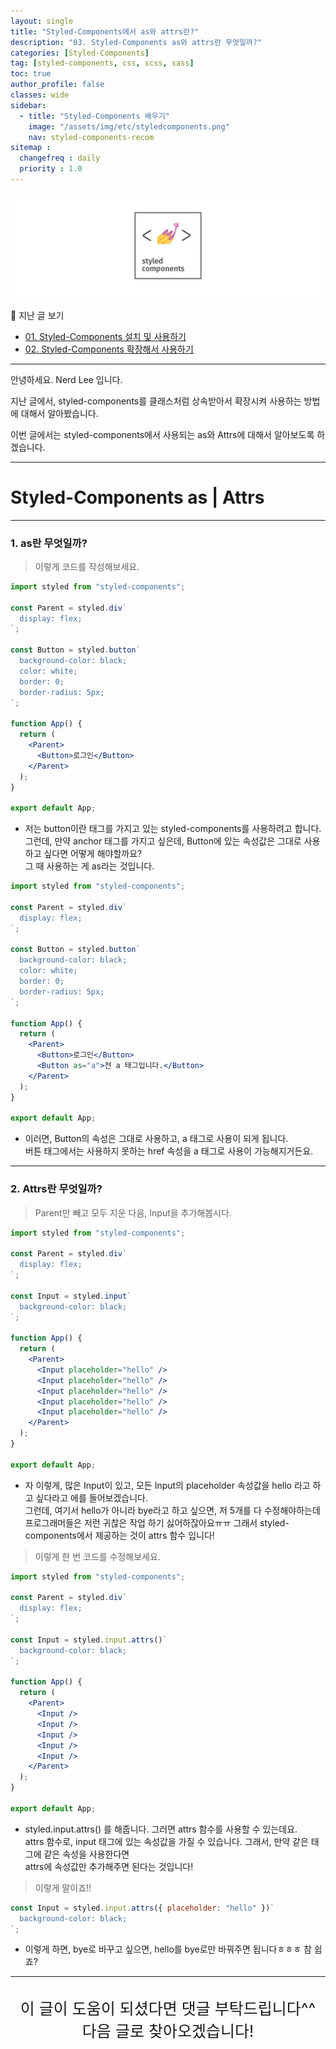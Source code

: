 ```yaml
---
layout: single
title: "Styled-Components에서 as와 attrs란?"
description: "03. Styled-Components as와 attrs란 무엇일까?"
categories: [Styled-Components]
tag: [styled-components, css, scss, sass]
toc: true
author_profile: false
classes: wide
sidebar:
  - title: "Styled-Components 배우기"
    image: "/assets/img/etc/styledcomponents.png"
    nav: styled-components-recom
sitemap :
  changefreq : daily
  priority : 1.0
---
```


![](/assets/img/etc/styledcomponents.png)

📖 지난 글 보기<br>

- [01. Styled-Components 설치 및 사용하기](/styled-components/0001/)
- [02. Styled-Components 확장해서 사용하기](/styled-components/0002/)

---

안녕하세요. Nerd Lee 입니다.

지난 글에서, styled-components를 클래스처럼 상속받아서 확장시켜 사용하는 방법에 대해서 알아봤습니다.

이번 글에서는 styled-components에서 사용되는 as와 Attrs에 대해서 알아보도록 하겠습니다.

---

# Styled-Components as | Attrs

---

### 1. as란 무엇일까?

> 이렇게 코드를 작성해보세요.

```jsx
import styled from "styled-components";

const Parent = styled.div`
  display: flex;
`;

const Button = styled.button`
  background-color: black;
  color: white;
  border: 0;
  border-radius: 5px;
`;

function App() {
  return (
    <Parent>
      <Button>로그인</Button>
    </Parent>
  );
}

export default App;
```

- 저는 button이란 태그를 가지고 있는 styled-components를 사용하려고 합니다.<br>
  그런데, 만약 anchor 태그를 가지고 싶은데, Button에 있는 속성값은 그대로 사용하고 싶다면 어떻게 해야할까요?<br>
  그 때 사용하는 게 as라는 것입니다.

```jsx
import styled from "styled-components";

const Parent = styled.div`
  display: flex;
`;

const Button = styled.button`
  background-color: black;
  color: white;
  border: 0;
  border-radius: 5px;
`;

function App() {
  return (
    <Parent>
      <Button>로그인</Button>
      <Button as="a">전 a 태그입니다.</Button>
    </Parent>
  );
}

export default App;
```

- 이러면, Button의 속성은 그대로 사용하고, a 태그로 사용이 되게 됩니다.<br>
  버튼 태그에서는 사용하지 못하는 href 속성을 a 태그로 사용이 가능해지거든요.

---

### 2. Attrs란 무엇일까?

> Parent만 빼고 모두 지운 다음, Input을 추가해봅시다.

```jsx
import styled from "styled-components";

const Parent = styled.div`
  display: flex;
`;

const Input = styled.input`
  background-color: black;
`;

function App() {
  return (
    <Parent>
      <Input placeholder="hello" />
      <Input placeholder="hello" />
      <Input placeholder="hello" />
      <Input placeholder="hello" />
      <Input placeholder="hello" />
    </Parent>
  );
}

export default App;
```

- 자 이렇게, 많은 Input이 있고, 모든 Input의 placeholder 속성값을 hello 라고 하고 싶다라고 에를 들어보겠습니다.<br>
  그런데, 여기서 hello가 아니라 bye라고 하고 싶으면, 저 5개를 다 수정해야하는데<br>
  프로그래머들은 저런 귀찮은 작업 하기 싫어하잖아요ㅠㅠ
  그래서 styled-components에서 제공하는 것이 attrs 함수 입니다!

> 이렇게 한 번 코드를 수정해보세요.

```jsx
import styled from "styled-components";

const Parent = styled.div`
  display: flex;
`;

const Input = styled.input.attrs()`
  background-color: black;
`;

function App() {
  return (
    <Parent>
      <Input />
      <Input />
      <Input />
      <Input />
      <Input />
    </Parent>
  );
}

export default App;
```

- styled.input.attrs() 를 해줍니다. 그러면 attrs 함수를 사용할 수 있는데요.<br>
  attrs 함수로, input 태그에 있는 속성값을 가질 수 있습니다. 그래서, 만약 같은 태그에 같은 속성을 사용한다면<br>
  attrs에 속성값만 추가해주면 된다는 것입니다!

> 이렇게 말이죠!!

```jsx
const Input = styled.input.attrs({ placeholder: "hello" })`
  background-color: black;
`;
```

- 이렇게 하면, bye로 바꾸고 싶으면, hello를 bye로만 바꿔주면 됩니다ㅎㅎㅎ 참 쉽죠?

---

<br>

<div style="font-size:25px; text-align:center">
이 글이 도움이 되셨다면 댓글 부탁드립니다^^<br>
다음 글로 찾아오겠습니다!

</div>
